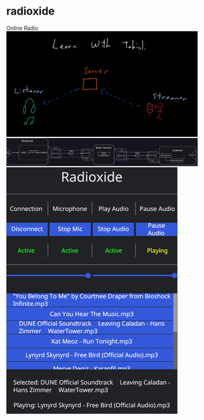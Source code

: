 # radioxide
Online Radio
<img src=assets/learn_with_tahinli.png>
<img src=assets/detailed_architecture.png>
<img src=assets/streamer_gui.png>
